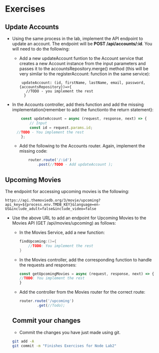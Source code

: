 # Exercises

## Update Accounts

+ Using the same process in the lab, implement the API endpoint to update an account. The endpoint will be **POST /api/accounts/:id**. You will need to do the following:

  + Add a new updateAccount funtion to the Account service that creates a new Account instance from the input parameters and passes it to the accountsRepository.merge() method (this will be very similar to the registerAccount: function in the same service):

    ~~~javascipt
     updateAccount: (id, firstName, lastName, email, password, {accountsRepository})=>{
       //TODO - you implement the rest
      }
    
    ~~~

+ In the Accounts controller, add theis function and add the missing implementation{remember to add the functionto the return statement}:

  ~~~javascript
      const updateAccount = async (request, response, next) => {
          // Input
          const id = request.params.id;
  	//TODO - You implement the rest
      };
  ~~~

  + Add the following to the Accounts router. Again, implement the missing code:
    ~~~javascript
        router.route('/:id')
            .post(//TODO - Add updateAccount );
    ~~~

    

## Upcoming Movies

The endpoint for accessing upcoming movies is the following:
~~~
https://api.themoviedb.org/3/movie/upcoming?api_key=${process.env.TMDB_KEY}&language=en-US&include_adult=false&include_video=false
~~~

+ Use the above URL to add an endpoint for Upcoming Movies to the Movies API (GET /api/movies/upcoming) as follows:

  + In the Movies Service, add a new function:
    ~~~java
    findUpcoming:()={
        //TODO: You implement the rest
    }
    ~~~

  + In the Movies controller, add the corresponding function to handle the requests and responses:
    ~~~javascript
    const getUpcomingMovies = async (request, response, next) => {
    //TODO: You implement the rest
    }
    ~~~

  + Add the controller from the Movies router for the correct route:
    ~~~javascript
    router.route('/upcoming')
            .get(//Todo);
    ~~~

  
  ## Commit your changes
  
  - Commit the changes you have just made using git.
  
  ~~~bash
  git add -A
  git commit -m "Finishes Exercises for Node Lab2"
  ~~~